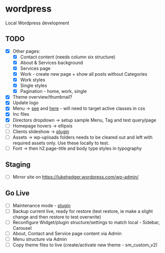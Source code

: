 wordpress
=========

Local Wordpress development

## TODO

- [x] Other pages:
	- [x] Contact content (needs column six structure)
	- [x] About & Services background
	- [x] Services page
 	- [x] Work - create new page + show all posts without Categories
	- [x] Work styles
	- [x] Single styles
	- [x] Pagination - home, work, single
- [x] Theme overview/thumbnail?
- [x] Update logo
- [x] Menu -> [see](http://localhost/wp-admin/nav-menus.php) and [here](http://codex.wordpress.org/Function_Reference/wp_nav_menu) - will need to target active classes in css
- [x] Inc files
- [x] Directors dropdown -> setup sample Menu, Tag and test query/page
- [ ] Homepage hovers -> ellipsis
- [ ] Clients slideshow -> [plugin](http://cmoreira.net/logos-showcase/documentation/)
- [ ] Assets -> wp-uploads folders needs to be cleared out and left with required assets only. Use these locally to test.
- [ ] Font -> then h2.page-title and body type styles in typography

## Staging

- [ ] Mirror site on https://lukehedger.wordpress.com/wp-admin/

## Go Live

- [ ] Maintenance mode - [plugin](http://wordpress.org/plugins/wp-maintenance-mode/)
- [ ] Backup current live, ready for restore (test restore, ie make a slight change and then restore to test overwrite)
- [ ] Reconfigure Widget/plugin structure/settings to match local - Sidebar, Carousel
- [ ] About, Contact and Service page content via Admin
- [ ] Menu structure via Admin
- [ ] Copy theme files to live (create/activate new theme - sm_custom_v2)